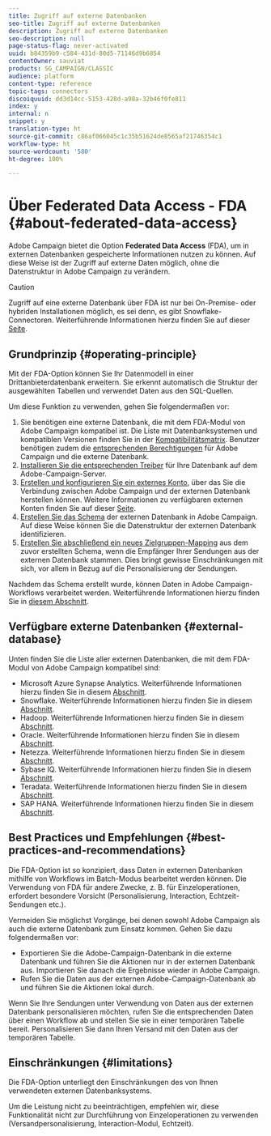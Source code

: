 ```yaml
---
title: Zugriff auf externe Datenbanken
seo-title: Zugriff auf externe Datenbanken
description: Zugriff auf externe Datenbanken
seo-description: null
page-status-flag: never-activated
uuid: b84359b9-c584-431d-80d5-71146d9b6854
contentOwner: sauviat
products: SG_CAMPAIGN/CLASSIC
audience: platform
content-type: reference
topic-tags: connectors
discoiquuid: dd3d14cc-5153-428d-a98a-32b46f0fe811
index: y
internal: n
snippet: y
translation-type: ht
source-git-commit: c86af066045c1c35b51624de8565af21746354c1
workflow-type: ht
source-wordcount: '580'
ht-degree: 100%

---
```



# Über Federated Data Access - FDA {#about-federated-data-access}

Adobe Campaign bietet die Option **Federated Data Access** (FDA), um in externen Datenbanken gespeicherte Informationen nutzen zu können. Auf diese Weise ist der Zugriff auf externe Daten möglich, ohne die Datenstruktur in Adobe Campaign zu verändern.

>[!CAUTION]
>
>Zugriff auf eine externe Datenbank über FDA ist nur bei On-Premise- oder hybriden Installationen möglich, es sei denn, es gibt Snowflake-Connectoren. Weiterführende Informationen hierzu finden Sie auf dieser [Seite](https://helpx.adobe.com/de/campaign/kb/acc-on-prem-vs-hosted.html).

## Grundprinzip {#operating-principle}

Mit der FDA-Option können Sie Ihr Datenmodell in einer Drittanbieterdatenbank erweitern. Sie erkennt automatisch die Struktur der ausgewählten Tabellen und verwendet Daten aus den SQL-Quellen.

Um diese Funktion zu verwenden, gehen Sie folgendermaßen vor:

1. Sie benötigen eine externe Datenbank, die mit dem FDA-Modul von Adobe Campaign kompatibel ist. Die Liste mit Datenbanksystemen und kompatiblen Versionen finden Sie in der [Kompatibilitätsmatrix](https://helpx.adobe.com/de/campaign/kb/compatibility-matrix.html). Benutzer benötigen zudem die [entsprechenden Berechtigungen](../../platform/using/remote-database-access-rights.md) für Adobe Campaign und die externe Datenbank.
1. [Installieren Sie die entsprechenden Treiber](../../platform/using/specific-configuration-database.md) für Ihre Datenbank auf dem Adobe-Campaign-Server.
1. [Erstellen und konfigurieren Sie ein externes Konto](../../platform/using/connecting-to-database.md), über das Sie die Verbindung zwischen Adobe Campaign und der externen Datenbank herstellen können. Weitere Informationen zu verfügbaren externen Konten finden Sie auf dieser [Seite](../../platform/using/external-accounts.md).
1. [Erstellen Sie das Schema](../../platform/using/creating-data-schema.md) der externen Datenbank in Adobe Campaign. Auf diese Weise können Sie die Datenstruktur der externen Datenbank identifizieren.
1. [Erstellen Sie abschließend ein neues Zielgruppen-Mapping](../../platform/using/defining-data-mapping.md) aus dem zuvor erstellten Schema, wenn die Empfänger Ihrer Sendungen aus der externen Datenbank stammen. Dies bringt gewisse Einschränkungen mit sich, vor allem in Bezug auf die Personalisierung der Sendungen.

Nachdem das Schema erstellt wurde, können Daten in Adobe Campaign-Workflows verarbeitet werden. Weiterführende Informationen hierzu finden Sie in [diesem Abschnitt](../../workflow/using/accessing-an-external-database--fda-.md).

## Verfügbare externe Datenbanken {#external-database}

Unten finden Sie die Liste aller externen Datenbanken, die mit dem FDA-Modul von Adobe Campaign kompatibel sind:

* Microsoft Azure Synapse Analytics. Weiterführende Informationen hierzu finden Sie in diesem [Abschnitt](../../platform/using/specific-configuration-database.md#azure-external).
* Snowflake. Weiterführende Informationen hierzu finden Sie in diesem [Abschnitt](../../platform/using/specific-configuration-database.md#configure-access-to-snowflake).
* Hadoop. Weiterführende Informationen hierzu finden Sie in diesem [Abschnitt](../../platform/using/specific-configuration-database.md#configure-access-to-hadoop-3).
* Oracle. Weiterführende Informationen hierzu finden Sie in diesem [Abschnitt](../../platform/using/specific-configuration-database.md#configure-access-to-oracle).
* Netezza. Weiterführende Informationen hierzu finden Sie in diesem [Abschnitt](../../platform/using/specific-configuration-database.md#configure-access-to-netezza).
* Sybase IQ. Weiterführende Informationen hierzu finden Sie in diesem [Abschnitt](../../platform/using/specific-configuration-database.md#configure-access-to-sybase-iq).
* Teradata. Weiterführende Informationen hierzu finden Sie in diesem [Abschnitt](../../platform/using/specific-configuration-database.md#configure-access-to-teradata).
* SAP HANA. Weiterführende Informationen hierzu finden Sie in diesem [Abschnitt](../../platform/using/specific-configuration-database.md).

## Best Practices und Empfehlungen {#best-practices-and-recommendations}

Die FDA-Option ist so konzipiert, dass Daten in externen Datenbanken mithilfe von Workflows im Batch-Modus bearbeitet werden können. Die Verwendung von FDA für andere Zwecke, z. B. für Einzeloperationen, erfordert besondere Vorsicht (Personalisierung, Interaction, Echtzeit-Sendungen etc.).

Vermeiden Sie möglichst Vorgänge, bei denen sowohl Adobe Campaign als auch die externe Datenbank zum Einsatz kommen. Gehen Sie dazu folgendermaßen vor:

* Exportieren Sie die Adobe-Campaign-Datenbank in die externe Datenbank und führen Sie die Aktionen nur in der externen Datenbank aus. Importieren Sie danach die Ergebnisse wieder in Adobe Campaign.
* Rufen Sie die Daten aus der externen Adobe-Campaign-Datenbank ab und führen Sie die Aktionen lokal durch.

Wenn Sie Ihre Sendungen unter Verwendung von Daten aus der externen Datenbank personalisieren möchten, rufen Sie die entsprechenden Daten über einen Workflow ab und stellen Sie sie in einer temporären Tabelle bereit. Personalisieren Sie dann Ihren Versand mit den Daten aus der temporären Tabelle.

## Einschränkungen {#limitations}

Die FDA-Option unterliegt den Einschränkungen des von Ihnen verwendeten externen Datenbanksystems.

Um die Leistung nicht zu beeinträchtigen, empfehlen wir, diese Funktionalität nicht zur Durchführung von Einzeloperationen zu verwenden (Versandpersonalisierung, Interaction-Modul, Echtzeit).
